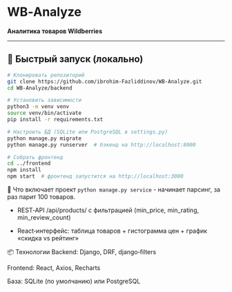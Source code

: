 # WB‑Analyze

**Аналитика товаров Wildberries**

---

## 🚀 Быстрый запуск (локально)

```bash
# Клонировать репозиторий
git clone https://github.com/ibrohim-Fazliddinov/WB-Analyze.git
cd WB-Analyze/backend

# Установить зависимости
python3 -m venv venv
source venv/bin/activate
pip install -r requirements.txt

# Настроить БД (SQLite или PostgreSQL в settings.py)
python manage.py migrate
python manage.py runserver  # бэкенд на http://localhost:8000

# Собрать фронтенд
cd ../frontend
npm install
npm start  # фронтенд запустится на http://localhost:3000 
```

🧰 Что включает проект
```python manage.py service``` - начинает парсинг, за раз парит 100 товаров.
- REST‑API /api/products/ с фильтрацией (min_price, min_rating, min_review_count)

- React‑интерфейс: таблица товаров + гистограмма цен + график «скидка vs рейтинг»

📦 Технологии
Backend: Django, DRF, django‑filters

Frontend: React, Axios, Recharts

База: SQLite (по умолчанию) или PostgreSQL
